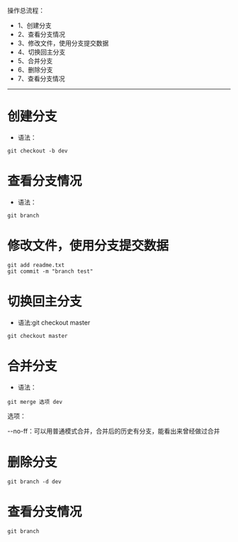 操作总流程：
- 1、创建分支
- 2、查看分支情况
- 3、修改文件，使用分支提交数据
- 4、切换回主分支
- 5、合并分支
- 6、删除分支
- 7、查看分支情况

----------

# 创建分支
- 语法：
```
git checkout -b dev
```
# 查看分支情况
- 语法：
```
git branch
```
# 修改文件，使用分支提交数据
```
git add readme.txt
git commit -m "branch test"
```
# 切换回主分支
- 语法:git checkout master
```
git checkout master
```
# 合并分支
- 语法：
```
git merge 选项 dev
```

选项：

--no-ff：可以用普通模式合并，合并后的历史有分支，能看出来曾经做过合并

# 删除分支
```
git branch -d dev
```
# 查看分支情况
```
git branch
```